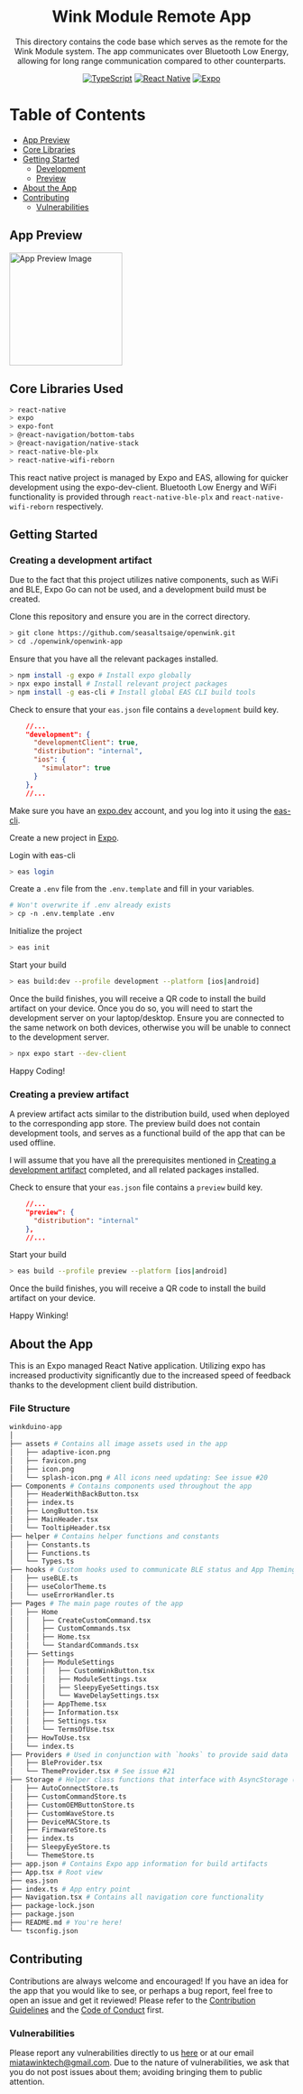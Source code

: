 <div align="center">

# Wink Module Remote App

This directory contains the code base which serves as the remote for the Wink Module system. The app communicates over Bluetooth Low Energy, allowing for long range communication compared to other counterparts.

[![TypeScript](https://img.shields.io/badge/typescript-%23007ACC.svg?style=for-the-badge&logo=typescript&logoColor=white)](https://www.typescriptlang.org/)
[![React Native](https://img.shields.io/badge/react_native-%2320232a.svg?style=for-the-badge&logo=react&logoColor=%2361DAFB)](https://reactnative.dev/)
[![Expo](https://img.shields.io/badge/expo-1C1E24?style=for-the-badge&logo=expo&logoColor=#D04A37)](https://docs.expo.dev/)

</div>

# Table of Contents
- [App Preview](#app-preview)
- [Core Libraries](#core-libraries-used)
- [Getting Started](#getting-started)
  - [Development](#creating-a-development-artifact)
  - [Preview](#creating-a-preview-artifact)
- [About the App](#about-the-app)
- [Contributing](#contributing)
  - [Vulnerabilities](#vulnerabilities)

## App Preview

<img src="../docs/media/AppPreview_beta.png" width="200" alt="App Preview Image" />

## Core Libraries Used
```bash
> react-native
> expo
> expo-font
> @react-navigation/bottom-tabs
> @react-navigation/native-stack
> react-native-ble-plx
> react-native-wifi-reborn
```
This react native project is managed by Expo and EAS, allowing for quicker development using the expo-dev-client. Bluetooth Low Energy and WiFi functionality is provided through `react-native-ble-plx` and `react-native-wifi-reborn` respectively.

## Getting Started


### Creating a development artifact
Due to the fact that this project utilizes native components, such as WiFi and BLE, Expo Go can not be used, and a development build must be created.

Clone this repository and  ensure you are in the correct directory.
```bash
> git clone https://github.com/seasaltsaige/openwink.git
> cd ./openwink/openwink-app
```
Ensure that you have all the relevant packages installed.
```bash
> npm install -g expo # Install expo globally
> npx expo install # Install relevant project packages
> npm install -g eas-cli # Install global EAS CLI build tools
```
Check to ensure that your `eas.json` file contains a `development` build key.
```json
    //...
    "development": {
      "developmentClient": true,
      "distribution": "internal",
      "ios": {
        "simulator": true
      }
    },
    //...
```
Make sure you have an [expo.dev](https://expo.dev/) account, and you log into it using the [eas-cli](https://github.com/expo/eas-cli?tab=readme-ov-file#eas-accountlogin).

Create a new project in [Expo](https://expo.dev/).

Login with eas-cli
```bash
> eas login
```

Create a `.env` file from the `.env.template` and fill in your variables.
```bash
# Won't overwrite if .env already exists
> cp -n .env.template .env
```

Initialize the project
```bash
> eas init
```

Start your build
```bash
> eas build:dev --profile development --platform [ios|android]
```
Once the build finishes, you will receive a QR code to install the build artifact on your device. Once you do so, you will need to start the development server on your laptop/desktop. Ensure you are connected to the same network on both devices, otherwise you will be unable to connect to the development server.

```bash
> npx expo start --dev-client
```

Happy Coding!



### Creating a preview artifact
A preview artifact acts similar to the distribution build, used when deployed to the corresponding app store. The preview build does not contain development tools, and serves as a functional build of the app that can be used offline.

I will assume that you have all the prerequisites mentioned in [Creating a development artifact](#creating-a-development-artifact) completed, and all related packages installed.

Check to ensure that your `eas.json` file contains a `preview` build key.
```json
    //...
    "preview": {
      "distribution": "internal"
    },
    //...
```
Start your build
```bash
> eas build --profile preview --platform [ios|android]
```
Once the build finishes, you will receive a QR code to install the build artifact on your device.

Happy Winking!


## About the App
This is an Expo managed React Native application. Utilizing expo has increased productivity significantly due to the increased speed of feedback thanks to the development client build distribution.

### File Structure
```bash
winkduino-app
│
├── assets # Contains all image assets used in the app
│   ├── adaptive-icon.png
│   ├── favicon.png
│   ├── icon.png
│   └── splash-icon.png # All icons need updating: See issue #20
├── Components # Contains components used throughout the app
│   ├── HeaderWithBackButton.tsx
│   ├── index.ts
│   ├── LongButton.tsx
│   ├── MainHeader.tsx
│   └── TooltipHeader.tsx
├── helper # Contains helper functions and constants
│   ├── Constants.ts
│   ├── Functions.ts
│   └── Types.ts
├── hooks # Custom hooks used to communicate BLE status and App Theming 
│   ├── useBLE.ts
│   ├── useColorTheme.ts
│   └── useErrorHandler.ts
├── Pages # The main page routes of the app
│   ├── Home
│   │   ├── CreateCustomCommand.tsx
│   │   ├── CustomCommands.tsx
│   │   ├── Home.tsx
│   │   └── StandardCommands.tsx
│   ├── Settings
│   │   ├── ModuleSettings
│   │   │   ├── CustomWinkButton.tsx
│   │   │   ├── ModuleSettings.tsx
│   │   │   ├── SleepyEyeSettings.tsx
│   │   │   └── WaveDelaySettings.tsx
│   │   ├── AppTheme.tsx
│   │   ├── Information.tsx
│   │   ├── Settings.tsx
│   │   └── TermsOfUse.tsx
│   ├── HowToUse.tsx
│   └── index.ts
├── Providers # Used in conjunction with `hooks` to provide said data
│   ├── BleProvider.tsx
│   └── ThemeProvider.tsx # See issue #21
├── Storage # Helper class functions that interface with AsyncStorage (see issue #7)
│   ├── AutoConnectStore.ts
│   ├── CustomCommandStore.ts
│   ├── CustomOEMButtonStore.ts
│   ├── CustomWaveStore.ts
│   ├── DeviceMACStore.ts
│   ├── FirmwareStore.ts
│   ├── index.ts
│   ├── SleepyEyeStore.ts
│   └── ThemeStore.ts
├── app.json # Contains Expo app information for build artifacts
├── App.tsx # Root view
├── eas.json 
├── index.ts # App entry point
├── Navigation.tsx # Contains all navigation core functionality
├── package-lock.json
├── package.json
├── README.md # You're here!
└── tsconfig.json
```

## Contributing
Contributions are always welcome and encouraged! If you have an idea for the app that you would like to see, or perhaps a bug report, feel free to open an issue and get it reviewed! Please refer to the [Contribution Guidelines](../docs/CONTRIBUTING.md) and the [Code of Conduct](../docs/CODE_OF_CONDUCT.md) first.

### Vulnerabilities
Please report any vulnerabilities directly to us [here](https://miatawink.tech/contact) or at our email [miatawinktech@gmail.com](mailto:miatawinktech@gmail.com). Due to the nature of vulnerabilities, we ask that you do not post issues about them; avoiding bringing them to public attention.